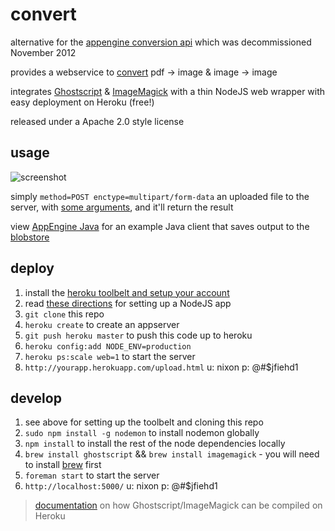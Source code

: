 convert
=======

alternative for the [appengine conversion api](https://developers.google.com/appengine/docs/java/conversion/) which was decommissioned November 2012

provides a webservice to [convert](http://www.imagemagick.org/script/convert.php) pdf -> image & image -> image

integrates [Ghostscript](http://ghostscript.com/) & [ImageMagick](http://www.imagemagick.org/) with a thin NodeJS web wrapper with easy deployment on Heroku (free!)

released under a Apache 2.0 style license

usage
-----

![screenshot](https://raw.github.com/lookfirst/convert/master/public/upload.jpg)

simply ```method=POST enctype=multipart/form-data``` an uploaded file to the server, with [some arguments](https://github.com/lookfirst/convert/blob/master/public/upload.html), and it'll return the result

view [AppEngine Java](https://github.com/lookfirst/convert/wiki/AppEngineJava) for an example Java client that saves output to the [blobstore](https://developers.google.com/appengine/docs/java/blobstore/overview)

deploy
------

1. install the [heroku toolbelt and setup your account](https://devcenter.heroku.com/articles/quickstart)
1. read [these directions](https://devcenter.heroku.com/articles/nodejs) for setting up a NodeJS app
1. ```git clone``` this repo
1. ```heroku create``` to create an appserver
1. ```git push heroku master``` to push this code up to heroku
1. ```heroku config:add NODE_ENV=production```
1. ```heroku ps:scale web=1``` to start the server
1. ```http://yourapp.herokuapp.com/upload.html``` u: nixon p: @#$jfiehd1

develop
-------

1. see above for setting up the toolbelt and cloning this repo
1. ```sudo npm install -g nodemon``` to install nodemon globally
1. ```npm install``` to install the rest of the node dependencies locally
1. ```brew install ghostscript``` && ```brew install imagemagick``` - you will need to install [brew](http://mxcl.github.com/homebrew/) first
1. ```foreman start``` to start the server
1. ```http://localhost:5000/``` u: nixon p: @#$jfiehd1

> [documentation](https://github.com/lookfirst/convert/wiki/Compile) on how Ghostscript/ImageMagick can be compiled on Heroku

